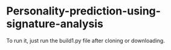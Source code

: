 # Personality-prediction-using-signature-analysis

To run it, just run the build1.py file after cloning or downloading.
